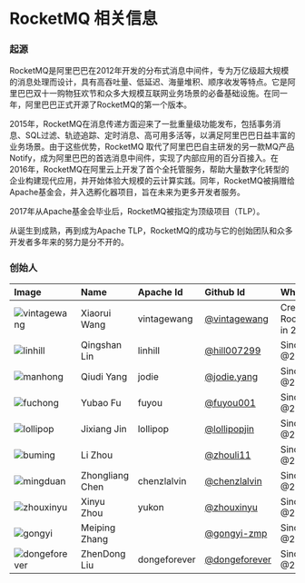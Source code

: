 # RocketMQ 相关信息


### 起源

RocketMQ是阿里巴巴在2012年开发的分布式消息中间件，专为万亿级超大规模的消息处理而设计，具有高吞吐量、低延迟、海量堆积、顺序收发等特点。它是阿里巴巴双十一购物狂欢节和众多大规模互联网业务场景的必备基础设施。在同一年，阿里巴巴正式开源了RocketMQ的第一个版本。

2015年，RocketMQ在消息传递方面迎来了一批重量级功能发布，包括事务消息、SQL过滤、轨迹追踪、定时消息、高可用多活等，以满足阿里巴巴日益丰富的业务场景。由于这些优势，RocketMQ 取代了阿里巴巴自主研发的另一款MQ产品Notify，成为阿里巴巴的首选消息中间件，实现了内部应用的百分百接入。在2016年，RocketMQ在阿里云上开发了首个全托管服务，帮助大量数字化转型的企业构建现代应用，并开始体验大规模的云计算实践。同年，RocketMQ被捐赠给Apache基金会，并入选孵化器项目，旨在未来为更多开发者服务。

2017年从Apache基金会毕业后，RocketMQ被指定为顶级项目（TLP）。

从诞生到成熟，再到成为Apache TLP，RocketMQ的成功与它的创始团队和众多开发者多年来的努力是分不开的。

### 创始人

| Image | Name | Apache Id | Github Id | When |
|:---|:---|:---|:---|:---|
|![vintagewang](/about/vintagewang.jpeg)| Xiaorui Wang | vintagewang | [@vintagewang](https://github.com/vintagewang)| Create RocketMQ in 2012 |
|![linhill](/about/linqingshan.png)| Qingshan Lin| linhill | [@hill007299](https://github.com/hill007299) | Since @2013|
| ![manhong](/about/manhong.png)| Qiudi Yang| jodie  | [@jodie.yang](https://github.com/YangJodie) | Since @2013|
| ![fuchong](/about/fuchong.png)| Yubao Fu| fuyou | [@fuyou001](https://github.com/fuyou001) | Since @2013|
|![lollipop](/about/lollipop.jpeg)| Jixiang Jin| lollipop | [@lollipopjin](https://github.com/lollipopjin) | Since @2014|
| ![buming](/about/buming.png)| Li Zhou| | [@zhouli11](https://github.com/zhouli11) | Since @2014|
| ![mingduan](/about/mingduan.png)| Zhongliang Chen| chenzlalvin | [@chenzlalvin](https://github.com/chenzlalvin) | Since @2015|
|![zhouxinyu](/about/zhouxinyu.png)| Xinyu Zhou| yukon | [@zhouxinyu](https://github.com/zhouxinyu) | Since @2016|
|![gongyi](/about/gongyi.png) | Meiping Zhang|  | [@gongyi-zmp](https://github.com/gongyi-zmp) | Since @2016|
|![dongeforever](/about/dongeforever.jpeg)| ZhenDong Liu| dongeforever | [@dongeforever](https://github.com/dongeforever) | Since @2016|


<!-- ### 贡献者
[查看项目贡献者](/team)

### 开发者讯息
- [查看代码](https://github.com/apache/rocketmq)
- [贡献说明](https://github.com/apache/rocketmq)

### 视频
[RocketMQ 5.0介绍](https://www.bilibili.com/s/video/BV1bq4y1M71y) -->